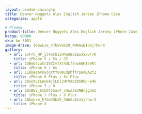 ```yaml
---
layout: produk-casinghp
title: Denver Nuggets Alex English Jersey iPhone Case
categories: apple

# Produk
product-title: Denver Nuggets Alex English Jersey iPhone Case
harga: 90000
sku: hn-5051
image-drive: 1QGwLxe_h7bwVGbZ0_4WWGuEIo5jrhw-X
gallery:
  - url: 1vFrC_HP_yl4wCUiSHhenBSiEwJ5xvT7K
    title: iPhone 5 / 5s / SE
  - url: 1SBmbtzaCnI8ZIvfXt4ULfSnw6WhIsVEt
    title: iPhone 6 / 6s
  - url: 118bezAVow3qrtYUQWudphftrpaXQAZtZ
    title: iPhone 6 Plus / 6s Plus
  - url: 1KanXLILWo6AjILDlJHtVAXZO5N5d-e4k
    title: iPhone 7 / 8
  - url: 1UxB5i_SIbOC1hacP_sUwdJ63NBcjgJwI
    title: iPhone 7 Plus / 8 Plus
  - url: 1QGwLxe_h7bwVGbZ0_4WWGuEIo5jrhw-X
    title: iPhone X
---
```

